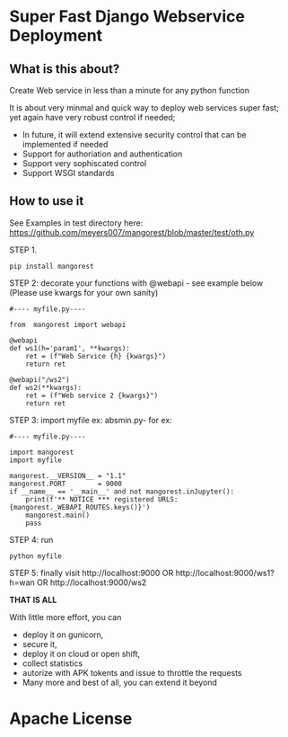 # Super Fast Django Webservice Deployment 

## What is this about?  

Create Web service in less than a minute for any python function

It is about very minmal and quick way to deploy web services super fast; yet again have very robust control if needed;

* In future, it will extend extensive security control that can be implemented if needed
* Support for authoriation and authentication
* Support very sophiscated control 
* Support WSGI standards

## How to use it

See Examples in test directory here: https://github.com/meyers007/mangorest/blob/master/test/oth.py

STEP 1.

```
pip install mangorest
```

STEP 2: decorate your functions with @webapi - see example below
(Please use kwargs for your own sanity)

```
#---- myfile.py----

from  mangorest import webapi

@webapi
def ws1(h='param1', **kwargs):
    ret = (f"Web Service {h} {kwargs}")
    return ret

@webapi("/ws2")
def ws2(**kwargs):
    ret = (f"Web service 2 {kwargs}")
    return ret
```


STEP 3: import myfile ex: absmin.py- for ex:

```
#---- myfile.py----

import mangorest
import myfile
    
mangorest.__VERSION__ = "1.1"
mangorest.PORT        = 9000
if __name__ == '__main__' and not mangorest.inJupyter():
    print(f'** NOTICE *** registered URLS: {mangorest._WEBAPI_ROUTES.keys()}')
    mangorest.main()
    pass    
```


STEP 4: run 

```
python myfile 
```

STEP 5: finally visit http://localhost:9000 OR http://localhost:9000/ws1?h=wan OR http://localhost:9000/ws2 

**THAT IS ALL**

With little more effort, you can 

* deploy it on gunicorn, 
* secure it, 
* deploy it on cloud or open shift, 
* collect statistics
* autorize with APK tokents and issue to throttle the requests
* Many more and best of all, you can extend it beyond


# Apache License 

